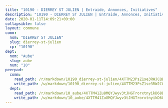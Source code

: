 ```yaml
---
title: "10190 - DIERREY ST JULIEN | Entraide, Annonces, Initiatives"
description: "10190 - DIERREY ST JULIEN | Entraide, Annonces, Initiatives"
date: 2020-01-11T14:09:21+09:00
collapsible: false
layout: commune
comm:
  nom: "DIERREY ST JULIEN"
  slug: dierrey-st-julien
  cp: "10190"
dept:
  nom: "Aube"
  slug: aube
  num: "10"
peerpad:
  comm:
    read_path: /r/markdown/10190_dierrey-st-julien/4XTTM23PsZ1se3RWJCQEqYZ5VvNfhgm76fd7qT22AdasQj98e
    write_path: /w/markdown/10190_dierrey-st-julien/4XTTM23PsZ1se3RWJCQEqYZ5VvNfhgm76fd7qT22AdasQj98e-K3TgV4jcoXF2Lywee9mAhp2UWdm4q6FKXkhXz5rWUFVFfovk3dcuh7iRwG66tkP4kakNv9nGj54ghtgXZbcjdEiV5tiggyCZKyyLfZytMqYkkxbeSPKRrRtRtbLeok43RjBb2MVk
  dept:
    read_path: /r/markdown/10_aube/4XTTM41Zu8MQYJwyv3tJHGTrorxtnyikD68DsVemyiZk3ThMz
    write_path: /w/markdown/10_aube/4XTTM41Zu8MQYJwyv3tJHGTrorxtnyikD68DsVemyiZk3ThMz-K3TgTmGUJaeXhcyrKr3gXoqmq82GkfYoTwSCbr39jXo2qoiz4eMZ1zWf94tEK8PkgCEQwZ6j878iec7q7nyW22BbTVtKr2C3mJwkjMoqhPxRA9brvyfx2cZBiMVgJntTtrf7GrDW
---
```


